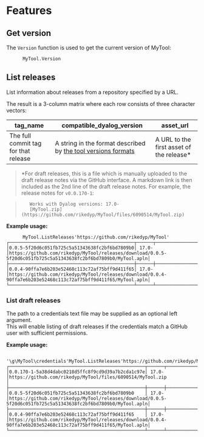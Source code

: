 # Features

## Get version
The `Version` function is used to get the current version of MyTool:
```APL
      MyTool.Version
```

## List releases
List information about releases from a repository specified by a URL.

The result is a 3-column matrix where each row consists of three character vectors:

|tag_name|compatible_dyalog_version|asset_url|
|---|---|---|
|The full commit tag for that release|A string in the format described by [the tool versions formats](toolversions.md#what-dyalog-versions-are-compatible-with-this-version-of-mytool)|A URL to the first asset of the release\*|

> \*For draft releases, this is a file which is manually uploaded to the draft release notes via the GitHub interface. A markdown link is then included as the 2nd line of the draft release notes. For example, the release notes for `v0.0.170-1`:

>        Works with Dyalog versions: 17.0-
>        [MyTool.zip](https://github.com/rikedyp/MyTool/files/6090514/MyTool.zip)

**Example usage:**
```APL
      MyTool.ListReleases'https://github.com/rikedyp/MyTool'
┌──────────────────────────────────────────────┬──────┬──────────────────────────────────────────────────────────────────────────────────────────────────────────────┐
│0.0.5-5f20d6c051fb725c5a51343638fc2bf6bd7809b0│ 17.0-│https://github.com/rikedyp/MyTool/releases/download/0.0.5-5f20d6c051fb725c5a51343638fc2bf6bd7809b0/MyTool.apln│
├──────────────────────────────────────────────┼──────┼──────────────────────────────────────────────────────────────────────────────────────────────────────────────┤
│0.0.4-90ffa7e6b203e52468c113c72af75bff9d411f65│ 17.0-│https://github.com/rikedyp/MyTool/releases/download/0.0.4-90ffa7e6b203e52468c113c72af75bff9d411f65/MyTool.apln│
└──────────────────────────────────────────────┴──────┴──────────────────────────────────────────────────────────────────────────────────────────────────────────────┘
```

### List draft releases
The path to a credentials text file may be supplied as an optional left argument.  
This will enable listing of draft releases if the credentials match a GitHub user with sufficient permissions.

**Example usage:**
```APL
      '\g\MyTool\credentials'MyTool.ListReleases'https://github.com/rikedyp/MyTool'
┌──────────────────────────────────────────────────┬──────┬──────────────────────────────────────────────────────────────────────────────────────────────────────────────┐
│0.0.170-1-5a38d4dabc0218d5ffc8f9cd9d39a7b2cda1c97e│ 17.0-│https://github.com/rikedyp/MyTool/files/6090514/MyTool.zip                                                    │
├──────────────────────────────────────────────────┼──────┼──────────────────────────────────────────────────────────────────────────────────────────────────────────────┤
│0.0.5-5f20d6c051fb725c5a51343638fc2bf6bd7809b0    │ 17.0-│https://github.com/rikedyp/MyTool/releases/download/0.0.5-5f20d6c051fb725c5a51343638fc2bf6bd7809b0/MyTool.apln│
├──────────────────────────────────────────────────┼──────┼──────────────────────────────────────────────────────────────────────────────────────────────────────────────┤
│0.0.4-90ffa7e6b203e52468c113c72af75bff9d411f65    │ 17.0-│https://github.com/rikedyp/MyTool/releases/download/0.0.4-90ffa7e6b203e52468c113c72af75bff9d411f65/MyTool.apln│
└──────────────────────────────────────────────────┴──────┴──────────────────────────────────────────────────────────────────────────────────────────────────────────────┘

```